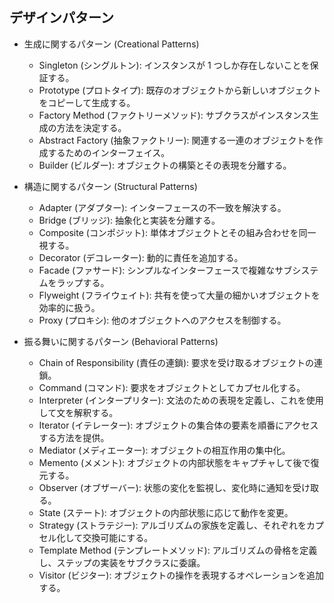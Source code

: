 ## デザインパターン

- 生成に関するパターン (Creational Patterns)

  - Singleton (シングルトン): インスタンスが 1 つしか存在しないことを保証する。
  - Prototype (プロトタイプ): 既存のオブジェクトから新しいオブジェクトをコピーして生成する。
  - Factory Method (ファクトリーメソッド): サブクラスがインスタンス生成の方法を決定する。
  - Abstract Factory (抽象ファクトリー): 関連する一連のオブジェクトを作成するためのインターフェイス。
  - Builder (ビルダー): オブジェクトの構築とその表現を分離する。

- 構造に関するパターン (Structural Patterns)

  - Adapter (アダプター): インターフェースの不一致を解決する。
  - Bridge (ブリッジ): 抽象化と実装を分離する。
  - Composite (コンポジット): 単体オブジェクトとその組み合わせを同一視する。
  - Decorator (デコレーター): 動的に責任を追加する。
  - Facade (ファサード): シンプルなインターフェースで複雑なサブシステムをラップする。
  - Flyweight (フライウェイト): 共有を使って大量の細かいオブジェクトを効率的に扱う。
  - Proxy (プロキシ): 他のオブジェクトへのアクセスを制御する。

- 振る舞いに関するパターン (Behavioral Patterns)
  - Chain of Responsibility (責任の連鎖): 要求を受け取るオブジェクトの連鎖。
  - Command (コマンド): 要求をオブジェクトとしてカプセル化する。
  - Interpreter (インタープリター): 文法のための表現を定義し、これを使用して文を解釈する。
  - Iterator (イテレーター): オブジェクトの集合体の要素を順番にアクセスする方法を提供。
  - Mediator (メディエーター): オブジェクトの相互作用の集中化。
  - Memento (メメント): オブジェクトの内部状態をキャプチャして後で復元する。
  - Observer (オブザーバー): 状態の変化を監視し、変化時に通知を受け取る。
  - State (ステート): オブジェクトの内部状態に応じて動作を変更。
  - Strategy (ストラテジー): アルゴリズムの家族を定義し、それぞれをカプセル化して交換可能にする。
  - Template Method (テンプレートメソッド): アルゴリズムの骨格を定義し、ステップの実装をサブクラスに委譲。
  - Visitor (ビジター): オブジェクトの操作を表現するオペレーションを追加する。
